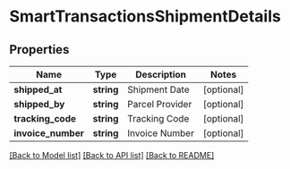 # SmartTransactionsShipmentDetails

## Properties
Name | Type | Description | Notes
------------ | ------------- | ------------- | -------------
**shipped_at** | **string** | Shipment Date | [optional] 
**shipped_by** | **string** | Parcel Provider | [optional] 
**tracking_code** | **string** | Tracking Code | [optional] 
**invoice_number** | **string** | Invoice Number | [optional] 

[[Back to Model list]](../README.md#documentation-for-models) [[Back to API list]](../README.md#documentation-for-api-endpoints) [[Back to README]](../README.md)



